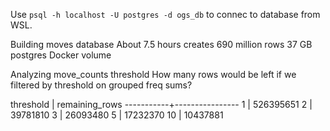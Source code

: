 Use `psql -h localhost -U postgres -d ogs_db` to connec to database from WSL.

Building moves database
About 7.5 hours
creates 690 million rows
37 GB postgres Docker volume

Analyzing move_counts threshold
How many rows would be left if we filtered by threshold on grouped freq sums?

 threshold | remaining_rows
-----------+----------------
         1 |      526395651
         2 |       39781810
         3 |       26093480
         5 |       17232370
        10 |       10437881
